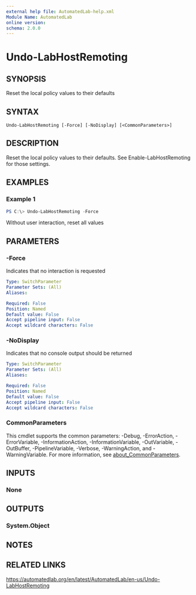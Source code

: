 ```yaml
---
external help file: AutomatedLab-help.xml
Module Name: AutomatedLab
online version:
schema: 2.0.0
---
```


# Undo-LabHostRemoting

## SYNOPSIS
Reset the local policy values to their defaults

## SYNTAX

```
Undo-LabHostRemoting [-Force] [-NoDisplay] [<CommonParameters>]
```

## DESCRIPTION
Reset the local policy values to their defaults.
See Enable-LabHostRemoting for those settings.

## EXAMPLES

### Example 1
```powershell
PS C:\> Undo-LabHostRemoting -Force
```

Without user interaction, reset all values

## PARAMETERS

### -Force
Indicates that no interaction is requested

```yaml
Type: SwitchParameter
Parameter Sets: (All)
Aliases:

Required: False
Position: Named
Default value: False
Accept pipeline input: False
Accept wildcard characters: False
```

### -NoDisplay
Indicates that no console output should be returned

```yaml
Type: SwitchParameter
Parameter Sets: (All)
Aliases:

Required: False
Position: Named
Default value: False
Accept pipeline input: False
Accept wildcard characters: False
```

### CommonParameters
This cmdlet supports the common parameters: -Debug, -ErrorAction, -ErrorVariable, -InformationAction, -InformationVariable, -OutVariable, -OutBuffer, -PipelineVariable, -Verbose, -WarningAction, and -WarningVariable. For more information, see [about_CommonParameters](http://go.microsoft.com/fwlink/?LinkID=113216).

## INPUTS

### None
## OUTPUTS

### System.Object
## NOTES

## RELATED LINKS
https://automatedlab.org/en/latest/AutomatedLab/en-us/Undo-LabHostRemoting
